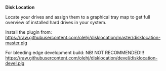 **Disk Location**

Locate your drives and assign them to a graphical tray map to get full overview of installed hard drives in your system.

Install the plugin from:
  https://raw.githubusercontent.com/olehj/disklocation/master/disklocation-master.plg


For bleeding edge development build: NB! NOT RECOMMENDED!!!
  https://raw.githubusercontent.com/olehj/disklocation/devel/disklocation-devel.plg
